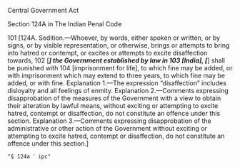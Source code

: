 Central Government Act

Section 124A in The Indian Penal Code

101 [124A. Sedition.—Whoever, by words, either spoken or written, or by signs, or by visible representation, or otherwise, brings or attempts to bring into hatred or contempt, or excites or attempts to excite disaffection towards, 102 [***] the Government established by law in 103 [India], [***] shall be punished with 104 [imprisonment for life], to which fine may be added, or with imprisonment which may extend to three years, to which fine may be added, or with fine. Explanation 1.—The expression “disaffection” includes disloyalty and all feelings of enmity. Explanation 2.—Comments expressing disapprobation of the measures of the Government with a view to obtain their alteration by lawful means, without exciting or attempting to excite hatred, contempt or disaffection, do not constitute an offence under this section. Explanation 3.—Comments expressing disapprobation of the administrative or other action of the Government without exciting or attempting to excite hatred, contempt or disaffection, do not constitute an offence under this section.] 

```query 2021-12-31 00:51
"§ 124a ˋ ipc"
```
